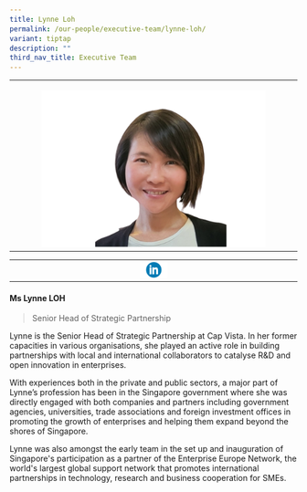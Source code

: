 ```yaml
---
title: Lynne Loh
permalink: /our-people/executive-team/lynne-loh/
variant: tiptap
description: ""
third_nav_title: Executive Team
---
```

<p></p>
<table style="minWidth: 25px">
<colgroup>
<col>
</colgroup>
<tbody>
<tr>
<th rowspan="1" colspan="1">
<p></p>
<div class="isomer-image-wrapper">
<img style="width: 80%;" height="auto" width="100%" alt="" src="/images/8.png">
</div>
</th>
</tr>
</tbody>
</table>
<table style="minWidth: 25px">
<colgroup>
<col>
</colgroup>
<tbody>
<tr>
<th rowspan="1" colspan="1"><a class="isomer-image-wrapper" href="https://www.linkedin.com/in/lynneloh"><img style="width: 10%;" height="auto" width="100%" alt="" src="/images/Executive Team/linkedin_logo_optimized.png"></a>
</th>
</tr>
</tbody>
</table>
<h4><strong>Ms Lynne LOH</strong></h4>
<blockquote>
<p>Senior Head of Strategic Partnership</p>
</blockquote>
<p>Lynne is the Senior Head of Strategic Partnership at Cap Vista. In her
former capacities in various organisations, she played an active role in
building partnerships with local and international collaborators to catalyse
R&amp;D and open innovation in enterprises.</p>
<p>With experiences both in the private and public sectors, a major part
of Lynne’s profession has been in the Singapore government where she was
directly engaged with both companies and partners including government
agencies, universities, trade associations and foreign investment offices
in promoting the growth of enterprises and helping them expand beyond the
shores of Singapore.</p>
<p>Lynne was also amongst the early team in the set up and inauguration of
Singapore's participation as a partner of the Enterprise Europe Network,
the world's largest global support network that promotes international
partnerships in technology, research and business cooperation for SMEs.</p>
<p></p>